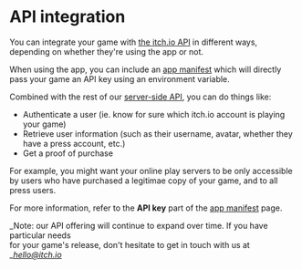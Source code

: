 # API integration

You can integrate your game with [the itch.io API](https://itch.io/docs/api/overview) in different ways, depending on whether they're using the app or not.

When using the app, you can include an [app manifest](../manifest.md) which will directly pass your game an API key using an environment variable.

Combined with the rest of our [server-side API](https://itch.io/docs/api/serverside), you can do things like:

* Authenticate a user \(ie. know for sure which itch.io account is playing your game\)
* Retrieve user information \(such as their username, avatar, whether they have a press account, etc.\)
* Get a proof of purchase

For example, you might want your online play servers to be only accessible  
by users who have purchased a legitimae copy of your game, and to all press users.

For more information, refer to the **API key** part of the [app manifest](../manifest.md) page.

_Note: our API offering will continue to expand over time. If you have particular needs  
for your game's release, don't hesitate to get in touch with us at _[_hello@itch.io_](mailto:hello@itch.io)

